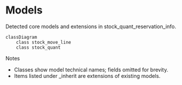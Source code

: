 # Models

Detected core models and extensions in stock_quant_reservation_info.

```mermaid
classDiagram
    class stock_move_line
    class stock_quant
```

Notes
- Classes show model technical names; fields omitted for brevity.
- Items listed under _inherit are extensions of existing models.
